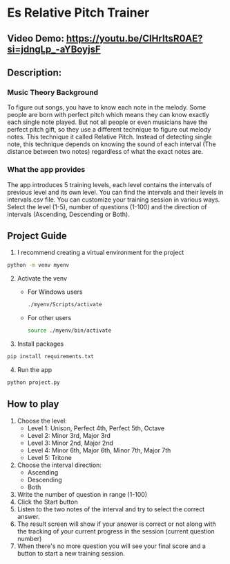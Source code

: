 # Es Relative Pitch Trainer
## Video Demo:  https://youtu.be/CIHrItsR0AE?si=jdngLp_-aYBoyjsF
## Description:

### Music Theory Background
To figure out songs, you have to know each note in the melody. Some people are born with perfect pitch which means they can know exactly each single note played. But not all people or even musicians have the perfect pitch gift, so they use a different technique to figure out melody notes. This technique it called Relative Pitch. Instead of detecting single note, this technique depends on knowing the sound of each interval (The distance between two notes) regardless of what the exact notes are. 

### What the app provides
The app introduces 5 training levels, each level contains the intervals of previous level and its own level. You can find the intervals and their levels in intervals.csv file.
You can customize your training session in various ways. Select the level (1-5), number of questions (1-100) and the direction of intervals (Ascending, Descending or Both).

## Project Guide
1. I recommend creating a virtual environment for the project
```bash
python -m venv myenv
```

2. Activate the venv
    - For Windows users
      ```bash
      ./myenv/Scripts/activate
      ```
    - For other users
      ```bash
      source ./myenv/bin/activate
      ```

3. Install packages
```bash
pip install requirements.txt
```

4. Run the app
```bash
python project.py
```

## How to play
1. Choose the level:
    - Level 1: Unison, Perfect 4th, Perfect 5th, Octave
    - Level 2: Minor 3rd, Major 3rd
    - Level 3: Minor 2nd, Major 2nd
    - Level 4: Minor 6th, Major 6th, Minor 7th, Major 7th
    - Level 5: Tritone
2. Choose the interval direction: 
    - Ascending
    - Descending
    - Both
3. Write the number of question in range (1-100)
4. Click the Start button
5. Listen to the two notes of the interval and try to select the correct answer.
6. The result screen will show if your answer is correct or not along with the tracking of your current progress in the session (current question number)
7. When there's no more question you will see your final score and a button to start a new training session.

